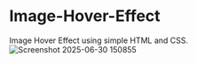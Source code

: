 # Image-Hover-Effect
Image Hover Effect using simple HTML and CSS.
![Screenshot 2025-06-30 150855](https://github.com/user-attachments/assets/8ef87b56-cb74-4265-a575-f7d4250fb9aa)

